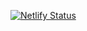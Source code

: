 [![Netlify Status](https://api.netlify.com/api/v1/badges/118d3bbc-de38-4632-afce-ea922ac18431/deploy-status)](https://app.netlify.com/projects/shchub/deploys)
